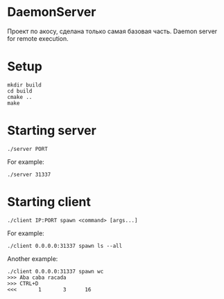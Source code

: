 # DaemonServer
Проект по акосу, сделана только самая базовая часть.
Daemon server for remote execution.
# Setup
```
mkdir build
cd build
cmake ..
make
```
# Starting server
```
./server PORT
```
For example:
```
./server 31337
```
# Starting client
```
./client IP:PORT spawn <command> [args...]
```
For example:
```
./client 0.0.0.0:31337 spawn ls --all
```
Another example:
```
./client 0.0.0.0:31337 spawn wc
>>> Aba caba racada
>>> CTRL+D
<<<       1       3      16
```
